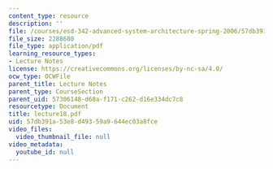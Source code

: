 ```yaml
---
content_type: resource
description: ''
file: /courses/esd-342-advanced-system-architecture-spring-2006/57db391a53e8d49359a9644ec03a8fce_lecture18.pdf
file_size: 2288680
file_type: application/pdf
learning_resource_types:
- Lecture Notes
license: https://creativecommons.org/licenses/by-nc-sa/4.0/
ocw_type: OCWFile
parent_title: Lecture Notes
parent_type: CourseSection
parent_uid: 57306148-d68a-f171-c262-d16e334dc7c8
resourcetype: Document
title: lecture18.pdf
uid: 57db391a-53e8-d493-59a9-644ec03a8fce
video_files:
  video_thumbnail_file: null
video_metadata:
  youtube_id: null
---
```

